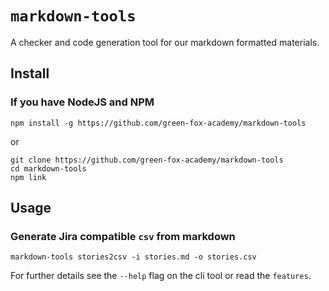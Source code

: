 # `markdown-tools`

A checker and code generation tool for our markdown formatted materials.

## Install

### If you have NodeJS and NPM

```shell
npm install -g https://github.com/green-fox-academy/markdown-tools
```

or

```shell
git clone https://github.com/green-fox-academy/markdown-tools
cd markdown-tools
npm link
```


## Usage

### Generate Jira compatible `csv` from markdown

```
markdown-tools stories2csv -i stories.md -o stories.csv
```

For further details see the `--help` flag on the cli tool or read the `features`.

